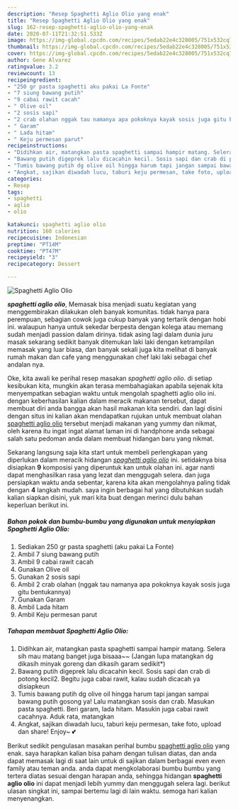 ```yaml
---
description: "Resep Spaghetti Aglio Olio yang enak"
title: "Resep Spaghetti Aglio Olio yang enak"
slug: 162-resep-spaghetti-aglio-olio-yang-enak
date: 2020-07-11T21:32:51.533Z
image: https://img-global.cpcdn.com/recipes/5edab22e4c328005/751x532cq70/spaghetti-aglio-olio-foto-resep-utama.jpg
thumbnail: https://img-global.cpcdn.com/recipes/5edab22e4c328005/751x532cq70/spaghetti-aglio-olio-foto-resep-utama.jpg
cover: https://img-global.cpcdn.com/recipes/5edab22e4c328005/751x532cq70/spaghetti-aglio-olio-foto-resep-utama.jpg
author: Gene Alvarez
ratingvalue: 3.2
reviewcount: 13
recipeingredient:
- "250 gr pasta spaghetti aku pakai La Fonte"
- "7 siung bawang putih"
- "9 cabai rawit cacah"
- " Olive oil"
- "2 sosis sapi"
- "2 crab olahan nggak tau namanya apa pokoknya kayak sosis juga gitu bentukannya"
- " Garam"
- " Lada hitam"
- " Keju permesan parut"
recipeinstructions:
- "Didihkan air, matangkan pasta spaghetti sampai hampir matang. Selera sih mau matang banget juga bisaaa~~ (Jangan lupa matangkan dg dikasih minyak goreng dan dikasih garam sedikit*)"
- "Bawang putih digeprek lalu dicacahin kecil. Sosis sapi dan crab di potong kecil2. Begitu juga cabai rawit, kalau sudah dicacah ya disiapkeun"
- "Tumis bawang putih dg olive oil hingga harum tapi jangan sampai bawang putih gosong ya! Lalu matangkan sosis dan crab. Masukan pasta spaghetti. Beri garam, lada hitam. Masukin juga cabai rawit cacahnya. Aduk rata, matangkan"
- "Angkat, sajikan diwadah lucu, taburi keju permesan, take foto, upload dan share! Enjoy~ 💕"
categories:
- Resep
tags:
- spaghetti
- aglio
- olio

katakunci: spaghetti aglio olio 
nutrition: 160 calories
recipecuisine: Indonesian
preptime: "PT14M"
cooktime: "PT47M"
recipeyield: "3"
recipecategory: Dessert

---
```



![Spaghetti Aglio Olio](https://img-global.cpcdn.com/recipes/5edab22e4c328005/751x532cq70/spaghetti-aglio-olio-foto-resep-utama.jpg)

<b><i>spaghetti aglio olio</i></b>, Memasak bisa menjadi suatu kegiatan yang menggembirakan dilakukan oleh banyak komunitas. tidak hanya para perempuan, sebagian cowok juga cukup banyak yang tertarik dengan hobi ini. walaupun hanya untuk sekedar berpesta dengan kolega atau memang sudah menjadi passion dalam dirinya. tidak asing lagi dalam dunia juru masak sekarang sedikit banyak ditemukan laki laki dengan ketrampilan memasak yang luar biasa, dan banyak sekali juga kita melihat di banyak rumah makan dan cafe yang menggunakan chef laki laki sebagai chef andalan nya.

Oke, kita awali ke perihal resep masakan <i>spaghetti aglio olio</i>. di setiap kesibukan kita, mungkin akan terasa membahagiakan apabila sejenak kita menyempatkan sebagian waktu untuk mengolah spaghetti aglio olio ini. dengan keberhasilan kalian dalam meracik makanan tersebut, dapat membuat diri anda bangga akan hasil makanan kita sendiri. dan lagi disini dengan situs ini kalian akan mendapatkan rujukan untuk membuat olahan <u>spaghetti aglio olio</u> tersebut menjadi makanan yang yummy dan nikmat, oleh karena itu ingat ingat alamat laman ini di handphone anda sebagai salah satu pedoman anda dalam membuat hidangan baru yang nikmat.




Sekarang langsung saja kita start untuk membeli perlengkapan yang diperlukan dalam meracik hidangan <u><i>spaghetti aglio olio</i></u> ini. setidaknya bisa disiapkan <b>9</b> komposisi yang diperuntuk kan untuk olahan ini. agar nanti dapat menghasilkan rasa yang lezat dan menggugah selera. dan juga persiapkan waktu anda sebentar, karena kita akan mengolahnya paling tidak dengan <b>4</b> langkah mudah. saya ingin berbagai hal yang dibutuhkan sudah kalian siapkan disini, yuk mari kita buat dengan merinci dulu bahan keperluan berikut ini.

<!--inarticleads1-->

##### Bahan pokok dan bumbu-bumbu yang digunakan untuk menyiapkan Spaghetti Aglio Olio:

1. Sediakan 250 gr pasta spaghetti (aku pakai La Fonte)
1. Ambil 7 siung bawang putih
1. Ambil 9 cabai rawit cacah
1. Gunakan  Olive oil
1. Gunakan 2 sosis sapi
1. Ambil 2 crab olahan (nggak tau namanya apa pokoknya kayak sosis juga gitu bentukannya)
1. Gunakan  Garam
1. Ambil  Lada hitam
1. Ambil  Keju permesan parut




<!--inarticleads2-->

##### Tahapan membuat Spaghetti Aglio Olio:

1. Didihkan air, matangkan pasta spaghetti sampai hampir matang. Selera sih mau matang banget juga bisaaa~~ (Jangan lupa matangkan dg dikasih minyak goreng dan dikasih garam sedikit*)
1. Bawang putih digeprek lalu dicacahin kecil. Sosis sapi dan crab di potong kecil2. Begitu juga cabai rawit, kalau sudah dicacah ya disiapkeun
1. Tumis bawang putih dg olive oil hingga harum tapi jangan sampai bawang putih gosong ya! Lalu matangkan sosis dan crab. Masukan pasta spaghetti. Beri garam, lada hitam. Masukin juga cabai rawit cacahnya. Aduk rata, matangkan
1. Angkat, sajikan diwadah lucu, taburi keju permesan, take foto, upload dan share! Enjoy~ 💕




Berikut sedikit pengulasan masakan perihal bumbu <u>spaghetti aglio olio</u> yang enak. saya harapkan kalian bisa paham dengan tulisan diatas, dan anda dapat memasak lagi di saat lain untuk di sajikan dalam berbagai even even family atau teman anda. anda dapat mengkolaborasi bumbu bumbu yang tertera diatas sesuai dengan harapan anda, sehingga hidangan <b>spaghetti aglio olio</b> ini dapat menjadi lebih yummy dan menggugah selera lagi. berikut ulasan singkat ini, sampai bertemu lagi di lain waktu. semoga hari kalian menyenangkan.
